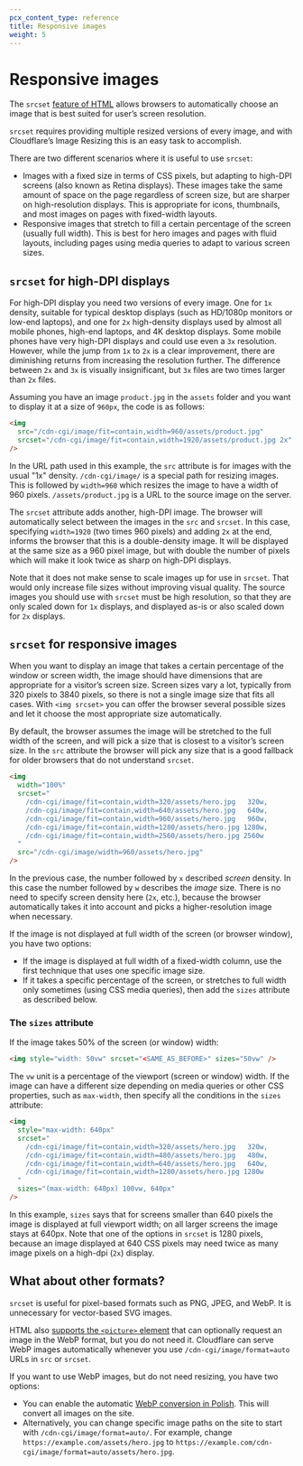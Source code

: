 ```yaml
---
pcx_content_type: reference
title: Responsive images
weight: 5
---
```


# Responsive images

The `srcset` [feature of HTML](https://developer.mozilla.org/en-US/docs/Learn/HTML/Multimedia_and_embedding/Responsive_images) allows browsers to automatically choose an image that is best suited for user’s screen resolution.

`srcset` requires providing multiple resized versions of every image, and with Cloudflare’s Image Resizing this is an easy task to accomplish.

There are two different scenarios where it is useful to use `srcset`:

* Images with a fixed size in terms of CSS pixels, but adapting to high-DPI screens (also known as Retina displays). These images take the same amount of space on the page regardless of screen size, but are sharper on high-resolution displays. This is appropriate for icons, thumbnails, and most images on pages with fixed-width layouts.
* Responsive images that stretch to fill a certain percentage of the screen (usually full width). This is best for hero images and pages with fluid layouts, including pages using media queries to adapt to various screen sizes.

## `srcset` for high-DPI displays

For high-DPI display you need two versions of every image. One for `1x` density, suitable for typical desktop displays (such as HD/1080p monitors or low-end laptops), and one for `2x` high-density displays used by almost all mobile phones, high-end laptops, and 4K desktop displays. Some mobile phones have very high-DPI displays and could use even a `3x` resolution. However, while the jump from `1x` to `2x` is a clear improvement, there are diminishing returns from increasing the resolution further. The difference between `2x` and `3x` is visually insignificant, but `3x` files are two times larger than `2x` files.

Assuming you have an image `product.jpg` in the `assets` folder and you want to display it at a size of `960px`, the code is as follows:

```html
<img
  src="/cdn-cgi/image/fit=contain,width=960/assets/product.jpg"
  srcset="/cdn-cgi/image/fit=contain,width=1920/assets/product.jpg 2x"
/>
```

In the URL path used in this example, the `src` attribute is for images with the usual "1x" density. `/cdn-cgi/image/` is a special path for resizing images. This is followed by `width=960` which resizes the image to have a width of 960 pixels. `/assets/product.jpg` is a URL to the source image on the server.

The `srcset` attribute adds another, high-DPI image. The browser will automatically select between the images in the `src` and `srcset`. In this case, specifying `width=1920` (two times 960 pixels) and adding `2x` at the end, informs the browser that this is a double-density image. It will be displayed at the same size as a 960 pixel image, but with double the number of pixels which will make it look twice as sharp on high-DPI displays.

Note that it does not make sense to scale images up for use in `srcset`. That would only increase file sizes without improving visual quality. The source images you should use with `srcset` must be high resolution, so that they are only scaled down for `1x` displays, and displayed as-is or also scaled down for `2x` displays.

## `srcset` for responsive images

When you want to display an image that takes a certain percentage of the window or screen width, the image should have dimensions that are appropriate for a visitor’s screen size. Screen sizes vary a lot, typically from 320 pixels to 3840 pixels, so there is not a single image size that fits all cases. With `<img srcset>` you can offer the browser several possible sizes and let it choose the most appropriate size automatically.

By default, the browser assumes the image will be stretched to the full width of the screen, and will pick a size that is closest to a visitor’s screen size. In the `src` attribute the browser will pick any size that is a good fallback for older browsers that do not understand `srcset`.

```html
<img
  width="100%"
  srcset="
    /cdn-cgi/image/fit=contain,width=320/assets/hero.jpg   320w,
    /cdn-cgi/image/fit=contain,width=640/assets/hero.jpg   640w,
    /cdn-cgi/image/fit=contain,width=960/assets/hero.jpg   960w,
    /cdn-cgi/image/fit=contain,width=1280/assets/hero.jpg 1280w,
    /cdn-cgi/image/fit=contain,width=2560/assets/hero.jpg 2560w
  "
  src="/cdn-cgi/image/width=960/assets/hero.jpg"
/>
```

In the previous case, the number followed by `x` described _screen_ density. In this case the number followed by `w` describes the _image_ size. There is no need to specify screen density here (`2x`, etc.), because the browser automatically takes it into account and picks a higher-resolution image when necessary.

If the image is not displayed at full width of the screen (or browser window), you have two options:

* If the image is displayed at full width of a fixed-width column, use the first technique that uses one specific image size.
* If it takes a specific percentage of the screen, or stretches to full width only sometimes (using CSS media queries), then add the `sizes` attribute as described below.

### The `sizes` attribute

If the image takes 50% of the screen (or window) width:

```html
<img style="width: 50vw" srcset="<SAME_AS_BEFORE>" sizes="50vw" />
```

The `vw` unit is a percentage of the viewport (screen or window) width. If the image can have a different size depending on media queries or other CSS properties, such as `max-width`, then specify all the conditions in the `sizes` attribute:

```html
<img
  style="max-width: 640px"
  srcset="
    /cdn-cgi/image/fit=contain,width=320/assets/hero.jpg   320w,
    /cdn-cgi/image/fit=contain,width=480/assets/hero.jpg   480w,
    /cdn-cgi/image/fit=contain,width=640/assets/hero.jpg   640w,
    /cdn-cgi/image/fit=contain,width=1280/assets/hero.jpg 1280w
  "
  sizes="(max-width: 640px) 100vw, 640px"
/>
```

In this example, `sizes` says that for screens smaller than 640 pixels the image is displayed at full viewport width; on all larger screens the image stays at 640px. Note that one of the options in `srcset` is 1280 pixels, because an image displayed at 640 CSS pixels may need twice as many image pixels on a high-dpi (`2x`) display.

## What about other formats?

`srcset` is useful for pixel-based formats such as PNG, JPEG, and WebP. It is unnecessary for vector-based SVG images.

HTML also [supports the `<picture>` element](https://developer.mozilla.org/en-US/docs/Web/HTML/Element/picture) that can optionally request an image in the WebP format, but you do not need it. Cloudflare can serve WebP images automatically whenever you use `/cdn-cgi/image/format=auto` URLs in `src` or `srcset`.

If you want to use WebP images, but do not need resizing, you have two options:

* You can enable the automatic [WebP conversion in Polish](/images/polish/activate-polish/). This will convert all images on the site.
* Alternatively, you can change specific image paths on the site to start with `/cdn-cgi/image/format=auto/`. For example, change `https://example.com/assets/hero.jpg` to `https://example.com/cdn-cgi/image/format=auto/assets/hero.jpg`.